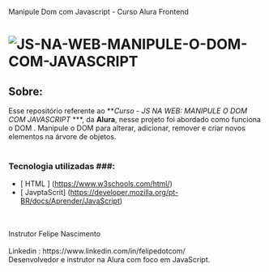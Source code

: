 
 Manipule  Dom com Javascript - Curso Alura Frontend

<h1>
    <img src="https://i.ibb.co/Jq2Zt1g/JS-NA-WEB-MANIPULE-O-DOM-COM-JAVASCRIPT.png" alt="JS-NA-WEB-MANIPULE-O-DOM-COM-JAVASCRIPT" border="0">
</h1>
 

## Sobre: 

Esse repositório referente ao ***Curso - JS NA WEB: MANIPULE O DOM COM JAVASCRIPT* ***, da **Alura**, nesse projeto foi abordado como funciona o DOM . Manipule o DOM para alterar, adicionar, remover e criar novos elementos na árvore de objetos.<br><br>

###  Tecnologia utilizadas ###:

* [ HTML ] (https://www.w3schools.com/html/)
* [ JavptaScrit] (https://developer.mozilla.org/pt-BR/docs/Aprender/JavaScript)

<br>
<br>
Instrutor Felipe Nascimento<br><br>
Linkedin : https://www.linkedin.com/in/felipedotcom/<br>
Desenvolvedor e instrutor na Alura com foco em JavaScript.

